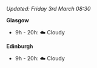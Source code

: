 *Updated: Friday 3rd March 08:30*

**Glasgow**

* 9h - 20h: :cloud: Cloudy

**Edinburgh**

* 9h - 20h: :cloud: Cloudy
